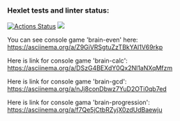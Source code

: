 ### Hexlet tests and linter status:
[![Actions Status](https://github.com/AntiViruS90/python-project-49/actions/workflows/hexlet-check.yml/badge.svg)](https://github.com/AntiViruS90/python-project-49/actions)
<a href="https://codeclimate.com/github/AntiViruS90/python-project-49/maintainability"><img src="https://api.codeclimate.com/v1/badges/d8e7551f540326eecf1e/maintainability" /></a>

You can see console game 'brain-even' here:
https://asciinema.org/a/Z9GiVRSgtuZzTBkYAl1V69rkp

Here is link for console game 'brain-calc': https://asciinema.org/a/DSzG4BEXdY0Qx2Nl1aNXqMfzm

Here is link for console game 'brain-gcd': https://asciinema.org/a/nJj8conDbwz7YuD2OTi0qb7ed

Here is link for console gama 'brain-progression': https://asciinema.org/a/f7Qe5jCtbRZyjX0zdUdBaewju